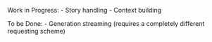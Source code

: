 Work in Progress:
    - Story handling
    - Context building

To be Done:
    - Generation streaming (requires a completely different requesting scheme)